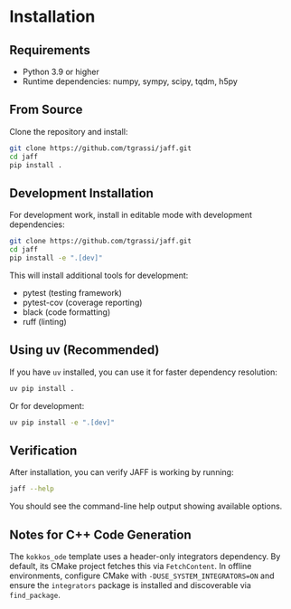 # Installation

## Requirements

- Python 3.9 or higher
- Runtime dependencies: numpy, sympy, scipy, tqdm, h5py

## From Source

Clone the repository and install:

```bash
git clone https://github.com/tgrassi/jaff.git
cd jaff
pip install .
```

## Development Installation

For development work, install in editable mode with development dependencies:

```bash
git clone https://github.com/tgrassi/jaff.git
cd jaff
pip install -e ".[dev]"
```

This will install additional tools for development:
- pytest (testing framework)
- pytest-cov (coverage reporting)
- black (code formatting)
- ruff (linting)

## Using uv (Recommended)

If you have `uv` installed, you can use it for faster dependency resolution:

```bash
uv pip install .
```

Or for development:

```bash
uv pip install -e ".[dev]"
```

## Verification

After installation, you can verify JAFF is working by running:

```bash
jaff --help
```

You should see the command-line help output showing available options.

## Notes for C++ Code Generation

The `kokkos_ode` template uses a header-only integrators dependency. By default, its CMake project fetches this via `FetchContent`. In offline environments, configure CMake with `-DUSE_SYSTEM_INTEGRATORS=ON` and ensure the `integrators` package is installed and discoverable via `find_package`.
